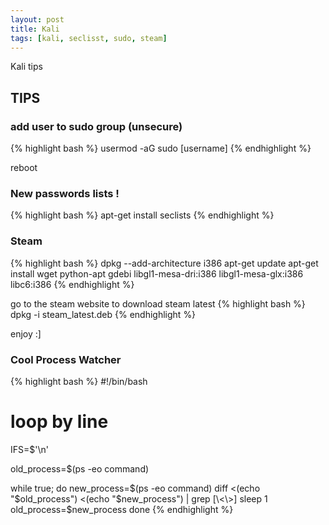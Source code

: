 ```yaml
---
layout: post
title: Kali
tags: [kali, seclisst, sudo, steam]
---
```



Kali tips

## TIPS

### add user to sudo group (unsecure)
{% highlight bash %}
usermod -aG sudo [username]
{% endhighlight %}

reboot


### New passwords lists !
{% highlight bash %}
apt-get install seclists
{% endhighlight %}


### Steam
{% highlight bash %}
dpkg --add-architecture i386
apt-get update
apt-get install wget python-apt gdebi libgl1-mesa-dri:i386 libgl1-mesa-glx:i386 libc6:i386
{% endhighlight %}

go to the steam website to download steam latest
{% highlight bash %}
dpkg -i steam_latest.deb
{% endhighlight %}

enjoy :]

### Cool Process Watcher
{% highlight bash %}
#!/bin/bash

# loop by line
IFS=$'\n'

old_process=$(ps -eo command)

while true; do
	new_process=$(ps -eo command)
	diff <(echo "$old_process") <(echo "$new_process") | grep [\<\>]
	sleep 1
	old_process=$new_process
done
{% endhighlight %}
